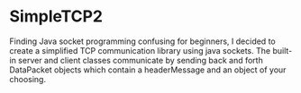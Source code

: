 # SimpleTCP2
Finding Java socket programming confusing for beginners, I decided to create a simplified TCP communication library using java sockets. The built-in server and client classes communicate by sending back and forth DataPacket objects which contain a headerMessage and an object of your choosing.
